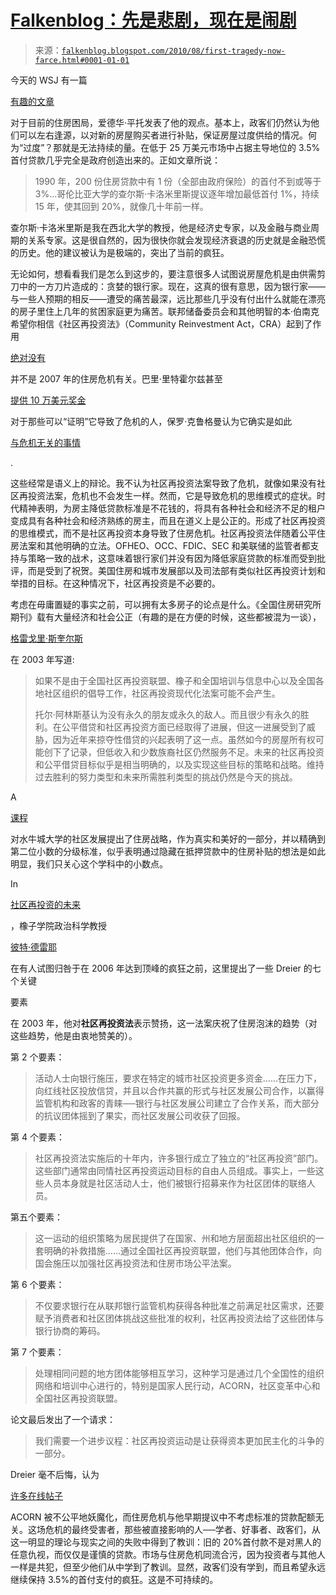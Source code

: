 <!--yml

category: 未分类

日期：2024 年 05 月 12 日，21:23:48

-->

# [Falkenblog：先是悲剧，现在是闹剧](http://falkenblog.blogspot.com/2010/08/first-tragedy-now-farce.html#0001-01-01)

> 来源：[`falkenblog.blogspot.com/2010/08/first-tragedy-now-farce.html#0001-01-01`](http://falkenblog.blogspot.com/2010/08/first-tragedy-now-farce.html#0001-01-01)

今天的 WSJ 有一篇

[有趣的文章](http://online.wsj.com/article/SB10001424052748704407804575425231311880538.html?mod=WSJ_Opinion_LEADTop)

对于目前的住房困局，爱德华·平托发表了他的观点。基本上，政客们仍然认为他们可以左右逢源，以对新的房屋购买者进行补贴，保证房屋过度供给的情况。何为“过度”？那就是无法持续的量。在低于 25 万美元市场中占据主导地位的 3.5%首付贷款几乎完全是政府创造出来的。正如文章所说：

> 1990 年，200 份住房贷款中有 1 份（全部由政府保险）的首付不到或等于 3%…哥伦比亚大学的查尔斯·卡洛米里斯提议逐年增加最低首付 1%，持续 15 年，使其回到 20%，就像几十年前一样。

查尔斯·卡洛米里斯是我在西北大学的教授，他是经济史专家，以及金融与商业周期的关系专家。这是很自然的，因为很快你就会发现经济衰退的历史就是金融恐慌的历史。他的建议被认为是极端的，突出了当前的疯狂。

无论如何，想看看我们是怎么到这步的，要注意很多人试图说房屋危机是由供需剪刀中的一方刀片造成的：贪婪的银行家。现在，这真的很有意思，因为银行家——与一些人预期的相反——遭受的痛苦最深，远比那些几乎没有付出什么就能在漂亮的房子里住上几年的贫困家庭更为痛苦。联邦储备委员会和其他明智的本·伯南克希望你相信《社区再投资法》（Community Reinvestment Act，CRA）起到了作用

[绝对没有](http://www.prospect.org/cs/articles?article=did_liberals_cause_the_subprime_crisis)

并不是 2007 年的住房危机有关。巴里·里特霍尔兹甚至

[提供 10 万美元奖金](http://www.ritholtz.com/blog/2009/06/100000-cra-challenge/)

对于那些可以“证明”它导致了危机的人，保罗·克鲁格曼认为它确实是如此

[与危机无关的事情](http://krugman.blogs.nytimes.com/2010/06/03/things-everyone-in-chicago-knows/)

.

这些经常是语义上的辩论。我不认为社区再投资法案导致了危机，就像如果没有社区再投资法案，危机也不会发生一样。然而，它是导致危机的思维模式的症状。时代精神表明，为房主降低贷款标准是不花钱的，将具有各种社会和经济不足的租户变成具有各种社会和经济熟练的房主，而且在道义上是公正的。形成了社区再投资的思维模式，而不是社区再投资本身导致了住房危机。社区再投资法伴随着公平住房法案和其他明确的立法。OFHEO、OCC、FDIC、SEC 和美联储的监管者都支持与策略一致的战术，这意味着银行家们并没有因为降低家庭贷款的标准而受到批评，而是受到了祝贺。美国住房和城市发展部以及司法部有类似社区再投资计划和举措的目标。在这种情况下，社区再投资是不必要的。

考虑在毋庸置疑的事实之前，可以拥有太多房子的论点是什么。《全国住房研究所期刊》载有大量经济和社会公正（有趣的是在方便的时候，这些都被混为一谈），

[格雷戈里·斯奎尔斯](http://www.nhi.org/online/issues/128/CRAat25.html)

在 2003 年写道:

> 如果不是由于全国社区再投资联盟、橡子和全国培训与信息中心以及全国各地社区组织的倡导工作，社区再投资现代化法案可能不会产生。
> 
> 托尔·阿林斯基认为没有永久的朋友或永久的敌人。而且很少有永久的胜利。在公平借贷和社区再投资方面已经取得了进展，但这一进展受到了威胁，因为近年来掠夺性借贷的兴起表明了这一点。虽然如今的房屋所有权可能创下了记录，但低收入和少数族裔社区仍然服务不足。未来的社区再投资和公平借贷目标似乎是相当明确的，以及实现这些目标的策略和战略。维持过去胜利的努力类型和未来所需胜利类型的挑战仍然是今天的挑战。

A

[课程](http://www.thecyberhood.net/documents/syllabi/pd406606.pdf)

对水牛城大学的社区发展提出了住房战略，作为真实和美好的一部分，并以精确到第二位小数的分级标准，似乎表明通过隐藏在抵押贷款中的住房补贴的想法是如此明显，我们只关心这个学科中的小数点。

In

[社区再投资的未来](http://departments.oxy.edu/uepi/publications/the%20future%20of%20community%20reinvestment.pdf)

，橡子学院政治科学教授

[彼特·德雷耶](http://departments.oxy.edu/politics/faculty/dreier.htm)

在有人试图归咎于在 2006 年达到顶峰的疯狂之前，这里提出了一些 Dreier 的七个关键

要素

在 2003 年，他对**社区再投资法**表示赞扬，这一法案庆祝了住房泡沫的趋势（对这些趋势，他是由衷地赞美的）。

第 2 个要素：

> 活动人士向银行施压，要求在特定的城市社区投资更多资金……在压力下，向红线社区投放信贷，并且以合作共赢的形式与社区发展公司合作，以赢得监管机构和政客的青睐──银行与社区发展公司建立了合作关系，而大部分的抗议团体摇到了果实，而社区发展公司收获了回报。

第 4 个要素：

> 社区再投资法实施后的十年内，许多银行成立了独立的“社区再投资”部门。这些部门通常由同情社区再投资运动目标的自由人员组成。事实上，一些这些人员本身就是社区活动人士，他们被银行招募来作为社区团体的联络人员。

第五个要素：

> 这一运动的组织策略为居民提供了在国家、州和地方层面超出社区组织的一套明确的补救措施……通过全国社区再投资联盟，他们与其他团体合作，向国会施压以加强社区再投资法和住房市场公平法案。

第 6 个要素：

> 不仅要求银行在从联邦银行监管机构获得各种批准之前满足社区需求，还要赋予消费者和社区团体挑战这些批准的权利，社区再投资法给了这些团体与银行协商的筹码。

第 7 个要素：

> 处理相同问题的地方团体能够相互学习，这种学习是通过几个全国性的组织网络和培训中心进行的，特别是国家人民行动，ACORN，社区变革中心和全国社区再投资联盟。

论文最后发出了一个请求：

> 我们需要一个进步议程：社区再投资运动是让获得资本更加民主化的斗争的一部分。

Dreier 毫不后悔，认为

[许多在线帖子](http://uepiapps.oxy.edu/dreier.php)

ACORN 被不公平地妖魔化，而住房危机与他早期提议中不考虑标准的贷款配额无关。这场危机的最终受害者，那些被直接影响的人──学者、好事者、政客们，从这一明显的理论与现实之间的失败中得到了教训：旧的 20%首付款不是对黑人的任意仇视，而仅仅是谨慎的贷款。市场与住房危机同流合污，因为投资者与其他人一样是共犯，但至少他们从中学到了教训。显然，政客们没有学到，而且希望永远继续保持 3.5%的首付支付的疯狂。这是不可持续的。
